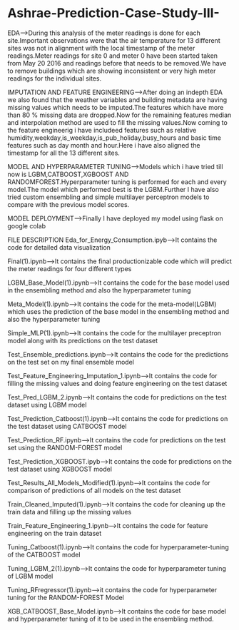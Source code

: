 # Ashrae-Prediction-Case-Study-III-
EDA-->During this analysis of the meter readings is done for each site.Important observations were that the air temperature for 13 different sites was not in alignment with the local timestamp of the meter readings.Meter readings for site 0 and meter 0 have been started taken from May 20 2016 and readings before that needs to be removed.We have to remove buildings which are showing inconsistent or very high meter readings for the individual sites.

IMPUTATION AND FEATURE ENGINEERING-->After doing an indepth EDA we also found that the weather variables and building metadata are having missing values which needs to be imputed.The features which have more than 80 % missing data are dropped.Now for the remaining features median and interpolation method are used to fill the missing values.Now coming to the feature engineerig i have includeed features such as relative humidity,weekday,is_weekday,is_pub_holiday,busy_hours and basic time features such as day month and hour.Here i have also aligned the timestamp for all the 13 different sites.

MODEL AND HYPERPARAMETER TUNING-->Models which i have tried till now is LGBM,CATBOOST,XGBOOST AND RANDOMFOREST.Hyperparameter tuning is performed for each and every model.The model which performed best is the LGBM.Further I have also tried custom ensembling and simple multilayer perceptron models to compare with the previous model scores.

MODEL DEPLOYMENT-->Finally I have deployed my model using flask on google colab

FILE DESCRIPTION
Eda_for_Energy_Consumption.ipyb-->It contains the code for detailed data visualization

Final(1).ipynb-->It contains the final productionizable code which will predict the meter readings for four different types

LGBM_Base_Model(1).ipynb-->It contains the code for the base model used in the ensembling method and also the hyperparameter tuning

Meta_Model(1).ipynb-->It contains the code for the meta-model(LGBM) which uses the prediction of the base model in the ensembling method and also the hyperparameter tuning

Simple_MLP(1).ipynb-->It contains the code for the multilayer preceptron model along with its predictions on the test dataset

Test_Ensemble_predictions.ipynb-->It contains the code for the predictions on the test set on my final ensemble model

Test_Feature_Engineering_Imputation_1.ipynb-->It contains the code for filling the missing values and doing feature engineering on the test dataset

Test_Pred_LGBM_2.ipynb-->It contains the code for predictions on the test dataset using LGBM model

Test_Prediction_Catboost(1).ipynb-->It contains the code for predictions on the test dataset using CATBOOST model

Test_Prediction_RF.ipynb-->It contains the code for predictions on the test set using the RANDOM-FOREST model

Test_Prediction_XGBOOST.ipyb-->It contains the code for predictions on the test dataset using XGBOOST model

Test_Results_All_Models_Modified(1).ipynb-->It contains the code for comparison of predictions of all models on the test dataset

Train_Cleaned_Imputed(1).ipynb-->It contains the code for cleaning up the train data and filling up the missing values

Train_Feature_Engineering_1.ipynb-->It contains the code for feature engineering on the train dataset

Tuning_Catboost(1).ipynb-->It contains the code for hyperparameter-tuning of the CATBOOST model

Tuning_LGBM_2(1).ipynb-->It contains the code for hyperparameter tuning of LGBM model


Tuning_RFregressor(1).ipynb-->it contains the code for hyperparameter tuning for the RANDOM-FOREST Model

XGB_CATBOOST_Base_Model.ipynb-->It contains the code for base model and hyperparameter tuning of it to be used in the ensembling method.
